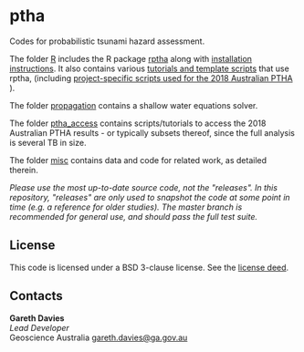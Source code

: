 # ptha
Codes for probabilistic tsunami hazard assessment. 

The folder [R](R) includes the R package [rptha](R/rptha) along with
[installation instructions](R/README.md). It also contains various 
[tutorials and template scripts](R/examples) that use
rptha, (including 
[project-specific scripts used for the 2018 Australian PTHA](R/examples/austptha_template/) ).

The folder [propagation](propagation) contains a shallow water equations solver.

The folder [ptha_access](ptha_access) contains scripts/tutorials to access the
2018 Australian PTHA results - or typically subsets thereof, since the full
analysis is several TB in size.

The folder [misc](misc) contains data and code for related work, as detailed therein.

*Please use the most up-to-date source code, not the "releases".  In this
repository, "releases" are only used to snapshot the code at some point in time
(e.g. a reference for older studies). The master branch is recommended for general
use, and should pass the full test suite.*


## License

This code is licensed under a BSD 3-clause license. See the [license deed](LICENSE).

## Contacts

**Gareth Davies**  
*Lead Developer*  
Geoscience Australia
<gareth.davies@ga.gov.au>
